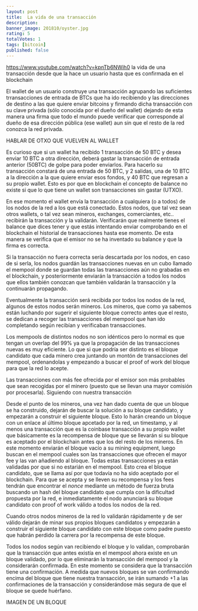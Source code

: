 ```yaml
---
layout: post
title:  La vida de una transacción
description: 
banner_image: 201810/oyster.jpg
rating: 5
totalVotes: 1
tags: [bitcoin]
published: false
---
```


https://www.youtube.com/watch?v=kpnTb6NWih0
la vida de una transacción desde que la hace un usuario hasta que es confirmada en el blockchain

El wallet de un usuario construye una transacción agrupando las suficientes trransacciones de entrada de BTCs que ha ido recibiendo y las direcciones de destino a las que quiere enviar bitcoins y firmando dicha transacción con su clave privada (sólo conocida por el dueño del wallet) dejando de esta manera una firma que todo el mundo puede verificar que corresponde al dueño de esa dirección pública (ese wallet) aun sin que el resto de la red conozca la red privada.

HABLAR DE OTXO QUE VUELVEN AL WALLET

Es curioso que si un wallet ha recibido 1 transacción de 50 BTC y desea enviar 10 BTC a otra dirección, deberá gastar la transacción de entrada anterior (50BTC) de golpe para poder enviarlos. Para hacerlo su transacción constará de una entrada de 50 BTC, y 2 salidas, una de 10 BTC a la dirección a la que quiere enviar esos fondos, y 40 BTC que regresan a su propio wallet. Esto es por que en blockchain el concepto de balance no existe si que lo que tiene un wallet son transacciones sin gastar (UTXO).

En ese momento el wallet envía la transacción a cualquiera (o a todos) de los nodos de la red a los que está conectado. Estos nodos, que tal vez sean otros wallets, o tal vez sean mineros, exchanges, comerciantes, etc.. recibirán la transacción y la validarán. Verificarán que realmente tienes el balance que dices tener y que estás intentando enviar comprobando en el blockchain el historial de transacciones hasta ese momento. De esta manera se verifica que el emisor no se ha inventado su balance y que la firma es correcta.

Si la transacción no fuera correcta sería descartada por los nodos, en caso de si serla, los nodos guardán las transacciones nuevas en un cubo llamado el mempool donde se guardan todas las transacciones aún no grabadas en el blockchain, y posteriormente enviarán la transacción a todos los nodos que ellos también conozcan que también validarán la transacción y la continuarán propagando.

Eventualmente la transacción será recibida por todos los nodos de la red, algunos de estos nodos serán mineros. Los mineros, que como ya sabemos están luchando por sugerir el siguiente bloque correcto antes que el resto, se dedican a recoger las transacciones del mempool que han ido completando según recibían y verificaban transacciones.

Los mempools de distintos nodos no son idénticos pero lo normal es que tengan un overlap del 99% ya que la propagación de las transacciones nuevas es muy eficiente. Lo que si que podría ser distinto es el bloque candidato que cada minero crea juntando un montón de transacciones del mempool, ordenandolas y empezando a buscar el proof of work del bloque para que la red lo acepte.

Las transacciones con más fee ofrecida por el emisor son más probables que sean recogidas por el minero (puesto que se llevan una mayor comisión por procesarla). Siguiendo con nuestra transacción

Desde el punto de los mineros, una vez han dado cuenta de que un bloque se ha construido, dejarán de buscar la solución a su bloque candidato, y empezarán a construir el siguiente bloque. Esto lo harán creando un bloque con un enlace al último bloque apcetado por la red, un timestamp, y al menos una transacción que es la coinbase transacción a su propio wallet que básicamente es la recompensa de bloque que se llevarán si su bloque es aceptado por el blockchain antes que los del resto de los mineros. En este momento enviarán el bloque vacío a su mining equipment, luego buscan en el mempool cuales son las transacciones que ofrecen el mayor fee y las van añadiendo al bloque. Todas estas transacciones ya están validadas por que si no estarián en el mempool. Esto crea el bloque candidato, que se llama así por que todavía no ha sido aceptado por el blockchain. Para que se acepta y se lleven su recompensa y los fees tendrán que encontrar el *nonce* mediante un método de fuerza bruta buscando un hash del bloque candidato que cumpla con la dificultad propuesta por la red, e inmediatamente el nodo anunciará su bloque candidato con proof of work válido a todos los nodos de la red.

Cuando otros nodos mineros de la red lo validarán rápidamente y de ser válido dejarán de minar sus propios bloques candidatos y empezarán a construir el siguiente bloque candidato con este bloque como padre puesto que habrán perdido la carrera por la recompensa de este bloque.

Todos los nodos según van recibiendo el bloque y lo validan, comprobarán que la transacción que antes existía en el mempool ahora existe en un bloque validado, por lo que eliminarán la transacción del mempool y la considerarán confirmada. En este momento se considera que la transacción tiene una confirmación. A medida que nuevos bloques se van confirmando encima del bloque que tiene nuestra transacción, se irán sumando +1 a las confirmaciones de la transacción y considerándose más segura de que el bloque se quede huérfano.

IMAGEN DE UN BLOQUE
